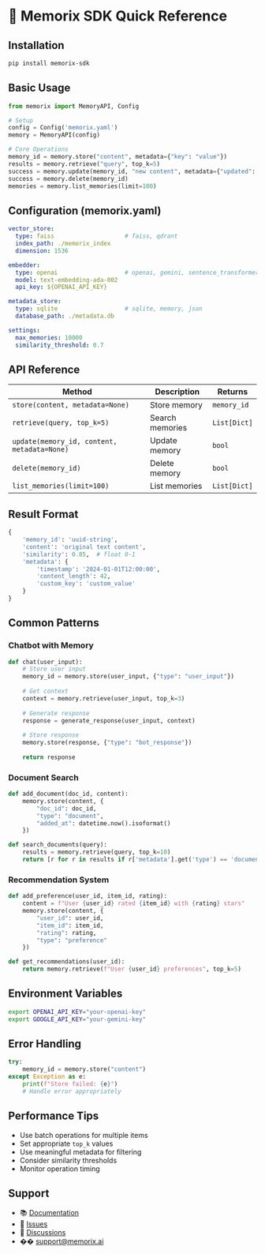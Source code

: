 # 🚀 Memorix SDK Quick Reference

## Installation

```bash
pip install memorix-sdk
```

## Basic Usage

```python
from memorix import MemoryAPI, Config

# Setup
config = Config('memorix.yaml')
memory = MemoryAPI(config)

# Core Operations
memory_id = memory.store("content", metadata={"key": "value"})
results = memory.retrieve("query", top_k=5)
success = memory.update(memory_id, "new content", metadata={"updated": True})
success = memory.delete(memory_id)
memories = memory.list_memories(limit=100)
```

## Configuration (memorix.yaml)

```yaml
vector_store:
  type: faiss                    # faiss, qdrant
  index_path: ./memorix_index
  dimension: 1536

embedder:
  type: openai                   # openai, gemini, sentence_transformers
  model: text-embedding-ada-002
  api_key: ${OPENAI_API_KEY}

metadata_store:
  type: sqlite                   # sqlite, memory, json
  database_path: ./metadata.db

settings:
  max_memories: 10000
  similarity_threshold: 0.7
```

## API Reference

| Method | Description | Returns |
|--------|-------------|---------|
| `store(content, metadata=None)` | Store memory | `memory_id` |
| `retrieve(query, top_k=5)` | Search memories | `List[Dict]` |
| `update(memory_id, content, metadata=None)` | Update memory | `bool` |
| `delete(memory_id)` | Delete memory | `bool` |
| `list_memories(limit=100)` | List memories | `List[Dict]` |

## Result Format

```python
{
    'memory_id': 'uuid-string',
    'content': 'original text content',
    'similarity': 0.85,  # float 0-1
    'metadata': {
        'timestamp': '2024-01-01T12:00:00',
        'content_length': 42,
        'custom_key': 'custom_value'
    }
}
```

## Common Patterns

### Chatbot with Memory
```python
def chat(user_input):
    # Store user input
    memory_id = memory.store(user_input, {"type": "user_input"})
    
    # Get context
    context = memory.retrieve(user_input, top_k=3)
    
    # Generate response
    response = generate_response(user_input, context)
    
    # Store response
    memory.store(response, {"type": "bot_response"})
    
    return response
```

### Document Search
```python
def add_document(doc_id, content):
    memory.store(content, {
        "doc_id": doc_id,
        "type": "document",
        "added_at": datetime.now().isoformat()
    })

def search_documents(query):
    results = memory.retrieve(query, top_k=10)
    return [r for r in results if r['metadata'].get('type') == 'document']
```

### Recommendation System
```python
def add_preference(user_id, item_id, rating):
    content = f"User {user_id} rated {item_id} with {rating} stars"
    memory.store(content, {
        "user_id": user_id,
        "item_id": item_id,
        "rating": rating,
        "type": "preference"
    })

def get_recommendations(user_id):
    return memory.retrieve(f"User {user_id} preferences", top_k=5)
```

## Environment Variables

```bash
export OPENAI_API_KEY="your-openai-key"
export GOOGLE_API_KEY="your-gemini-key"
```

## Error Handling

```python
try:
    memory_id = memory.store("content")
except Exception as e:
    print(f"Store failed: {e}")
    # Handle error appropriately
```

## Performance Tips

- Use batch operations for multiple items
- Set appropriate `top_k` values
- Use meaningful metadata for filtering
- Consider similarity thresholds
- Monitor operation timing

## Support

- 📚 [Documentation](https://docs.memorix.ai)
- 🐛 [Issues](https://github.com/memorix-ai/memorix-sdk/issues)
- 💬 [Discussions](https://github.com/memorix-ai/memorix-sdk/discussions)
- �� support@memorix.ai 
